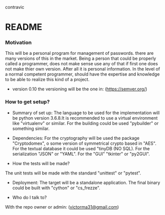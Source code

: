 contravic
# README #

### Motivation ###
This will be a personal program for management of passwords. there are many versions of this in the market. Being a person that could be properly called a programmer, does not make sense use any of that if first one does not make thier own version. After all it is personal information. In the level of a normal competent programmer, should have the expertise and knowledge to be able to realize this kind of a project.

* version 0.10
the versioning will be the one in:
(https://semver.org/)

### How to get setup? ###

* Summary of set up:
The language to be used for the implementation will be python version 3.6.8.It is recommended to use a virtual environment like "virtualenv" or similar.
For the building could be used "pybuilder" or something similar.

* Dependencies:
For the cryptography will be used the package "Cryptodomex", o some version of symmetrical crypto based in "AES". For the textual database it could be used "tinyDB (NO SQL). For the serialization "JSON" or "YAML". For the "GUI" "tkinter" or "py2GUI".

* How the tests will be made?

The unit tests will be made with the standard "unittest" or "pytest".

* Deployment:
The target will be a standalone application. The final binary could be built with "cython" or "cs_frezze".

* Who do I talk to?

With the repo owner or admin:
(victorma31@gmail.com)
